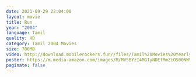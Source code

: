 ```yaml
---
date: 2021-09-29 22:04:00
layout: movie
title: Run
year: "2004"
language: Tamil
quality: HD
category: Tamil 2004 Movies
size: 700MB
video: http://download.mobilerockers.fun//files/Tamil%20Movies%20Yearly%20Collections/Tamil%202004%20Collections/Run%20(2004)/Run%20(2004)%20Full%20Movies/Run%20(2004)%20HDRip/Run%20(2004)%20HDRip%20Single%20Part.mp4
poster: https://m.media-amazon.com/images/M/MV5BYzI4MGIyNDEtMmZiOS00NWVmLThmNGYtMjQ1YWIxODUxMjg1XkEyXkFqcGdeQXVyODE5NzE3OTE@._V1_.jpg
paginate: false
---
```

